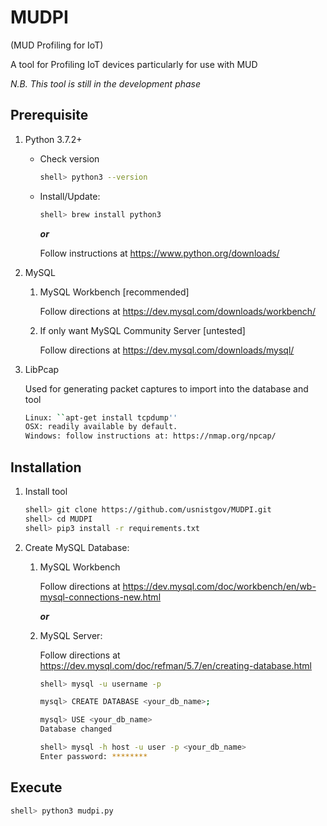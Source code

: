 # MUDPI
(MUD Profiling for IoT)

A tool for Profiling IoT devices particularly for use with MUD

*N.B. This tool is still in the development phase*

## Prerequisite
1. Python 3.7.2+

   * Check version
     ```sh
     shell> python3 --version
     ```
   * Install/Update:
     ```sh
     shell> brew install python3
     ```
     ***or***

     Follow instructions at https://www.python.org/downloads/

2. MySQL
   1. MySQL Workbench [recommended]

      Follow directions at https://dev.mysql.com/downloads/workbench/    

   2. If only want MySQL Community Server [untested]

      Follow directions at https://dev.mysql.com/downloads/mysql/


3. LibPcap

   Used for generating packet captures to import into the database and tool 
   ```sh
   Linux: ``apt-get install tcpdump''
   OSX: readily available by default.
   Windows: follow instructions at: https://nmap.org/npcap/
   ```

## Installation

1. Install tool
   ```sh
   shell> git clone https://github.com/usnistgov/MUDPI.git
   shell> cd MUDPI
   shell> pip3 install -r requirements.txt
   ```

1. Create MySQL Database:

   1. MySQL Workbench

      Follow directions at https://dev.mysql.com/doc/workbench/en/wb-mysql-connections-new.html

      ***or***

   2. MySQL Server:

      Follow directions at https://dev.mysql.com/doc/refman/5.7/en/creating-database.html

      ```sh
      shell> mysql -u username -p

      mysql> CREATE DATABASE <your_db_name>;

      mysql> USE <your_db_name>
      Database changed

      shell> mysql -h host -u user -p <your_db_name>
      Enter password: ********
      ```

## Execute
```sh
shell> python3 mudpi.py
```
